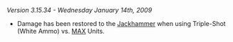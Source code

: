 _Version 3.15.34 - Wednesday January 14th, 2009_

- Damage has been restored to the [Jackhammer](../weapons/Jackhammer.md) when
  using Triple-Shot (White Ammo) vs.
  [MAX](../items/Mechanized_Assault_Exo-Suit.md) Units.


